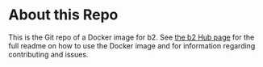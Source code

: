 # About this Repo

This is the Git repo of a Docker image for b2. See [the b2 Hub page](https://hub.docker.com/r/ericandrewlewis/b2/) for the full readme on how to use the Docker image and for information regarding contributing and issues.
